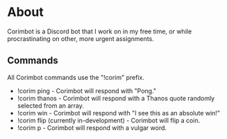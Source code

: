 # About
Corimbot is a Discord bot that I work on in my free time, or while procrastinating on other, more urgent assignments.
## Commands
All Corimbot commands use the "!corim" prefix.
- !corim ping - Corimbot will respond with "Pong."
- !corim thanos - Corimbot will respond with a Thanos quote randomly selected from an array.
- !corim win - Corimbot will respond with "I see this as an absolute win!"
- !corim flip (currently in-development) - Corimbot will flip a coin.
- !corim p - Corimbot will respond with a vulgar word.

